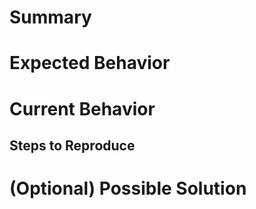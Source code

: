 # Summary

# Expected Behavior

# Current Behavior

## Steps to Reproduce

# (Optional) Possible Solution

